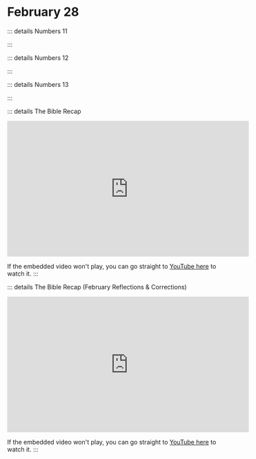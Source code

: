 # February 28

::: details Numbers 11
<!--@include: @/bible/translations/bsb/04_num/011.md-->
:::

::: details Numbers 12
<!--@include: @/bible/translations/bsb/04_num/012.md-->
:::

::: details Numbers 13
<!--@include: @/bible/translations/bsb/04_num/013.md-->
:::

::: details The Bible Recap
<iframe width="560" height="315" src="https://www.youtube.com/embed/pmXfvFiJs3s?si=9NQMdIdSgbc70Jeq" title="YouTube video player" frameborder="0" allow="accelerometer; autoplay; clipboard-write; encrypted-media; gyroscope; picture-in-picture; web-share" referrerpolicy="strict-origin-when-cross-origin" allowfullscreen></iframe>

If the embedded video won't play, you can go straight to [YouTube here](https://youtu.be/pmXfvFiJs3s?si=9NQMdIdSgbc70Jeq) to watch it.
:::

::: details The Bible Recap (February Reflections & Corrections)
<iframe width="560" height="315" src="https://www.youtube.com/embed/K_v5Di5EDvA?si=A70GmHcLcD7vh5TS" title="YouTube video player" frameborder="0" allow="accelerometer; autoplay; clipboard-write; encrypted-media; gyroscope; picture-in-picture; web-share" referrerpolicy="strict-origin-when-cross-origin" allowfullscreen></iframe>

If the embedded video won't play, you can go straight to [YouTube here](https://youtu.be/K_v5Di5EDvA?si=A70GmHcLcD7vh5TS) to watch it.
:::
